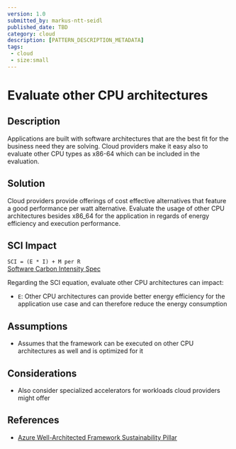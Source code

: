 ```yaml
---
version: 1.0
submitted_by: markus-ntt-seidl
published_date: TBD
category: cloud
description: [PATTERN_DESCRIPTION_METADATA]
tags: 
 - cloud
 - size:small
---
```


# Evaluate other CPU architectures

## Description

Applications are built with software architectures that are the best fit for the business need they are solving. Cloud providers make it easy also to evaluate other CPU types as x86-64 which can be included in the evaluation.

## Solution

Cloud providers provide offerings of cost effective alternatives that feature a good performance per watt alternative.
Evaluate the usage of other CPU architectures besides x86_64 for the application in regards of energy efficiency and execution performance.

## SCI Impact

`SCI = (E * I) + M per R`  
[Software Carbon Intensity Spec](https://grnsft.org/sci)

Regarding the SCI equation, evaluate other CPU architectures can impact:

- `E`: Other CPU architectures can provide better energy efficiency for the application use case and can therefore reduce the energy consumption

## Assumptions

- Assumes that the framework can be executed on other CPU architectures as well and is optimized for it

## Considerations

- Also consider specialized accelerators for workloads cloud providers might offer

## References

- [Azure Well-Architected Framework Sustainability Pillar](https://learn.microsoft.com/en-us/azure/architecture/framework/sustainability/sustainability-application-design)

